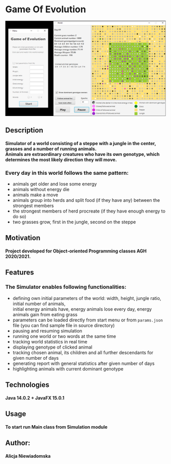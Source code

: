 # Game Of Evolution
![alt text](https://github.com/alicenoknow/GameOfEvolution/blob/master/SimulatorScreenShot.png?raw=true)
## Description 
#### Simulator of a world consisting of a steppe with a jungle in the center, grasses and a number of running animals.<br>Animals are extraordinary creatures who have its own genotype, which determines the most likely direction they will move. 
### Every day in this world follows the same pattern:
- animals get older and lose some energy
- animals without energy die
- animals make a move
- animals group into herds and split food (if they have any) between the strongest members
- the strongest members of herd procreate (if they have enough energy to do so)
- two grasses grow, first in the jungle, second on the steppe
## Motivation
#### Project developed for Object-oriented Programming classes AGH 2020/2021. 
## Features
### The Simulator enables following functionalities:
- defining own initial parameters of the world: width, height, jungle ratio, initial number of animals,<br>  initial energy animals have, energy animals lose every day, energy animals gain from eating grass
- parameters can be loaded directly from start menu or  from `params.json` file (you can find sample file in source directory)
- pausing and resuming simulation
- running one world or two words at the same time
- tracking world statistics in real time
- displaying genotype of clicked animal
- tracking chosen animal, its children and all further descendants for given number of days
- generating report with general statistics after given number of days
- highlighting animals with current dominant genotype
## Technologies
#### Java 14.0.2 + JavaFX 15.0.1
## Usage
#### To start run Main class from Simulation module
## Author:
#### Alicja Niewiadomska
